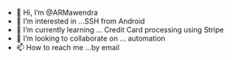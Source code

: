 - 👋 Hi, I’m @ARMawendra
- 👀 I’m interested in ...SSH from Android 
- 🌱 I’m currently learning ... Credit Card processing using Stripe
- 💞️ I’m looking to collaborate on ... automation
- 📫 How to reach me ...by email

<!---
ARMawendra/ARMawendra is a ✨ special ✨ repository because its `README.md` (this file) appears on your GitHub profile.
You can click the Preview link to take a look at your changes.
--->
